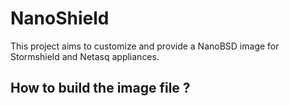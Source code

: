 # NanoShield

This project aims to customize and provide a NanoBSD image for Stormshield and Netasq appliances.

## How to build the image file ?
